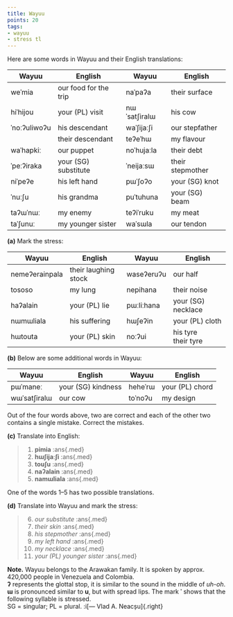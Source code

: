 ```yaml
---
title: Wayuu
points: 20
tags:
- wayuu
- stress tl
---
```


Here are some words in Wayuu and their English translations:

| Wayuu | English | Wayuu | English |
| - | - | - | - |
| weˈmia | our food for the trip | naˈpaʔa | their surface |
| hiˈhijou | your (PL) visit | nɯˈsatʃiralɯ | his cow |
| ˈnoːʔuliwoʔu | his descendant | waˈʃijaːʃi | our stepfather |
| | their descendant | teʔeˈhɯ | my flavour |
| waˈhapkiː | our puppet | noˈhujaːla | their debt |
| ˈpeːʔiraka | your (SG) substitute | ˈneijaːsɯ | their stepmother |
| niˈpeʔe |his left hand | pɯˈʃoʔo |your (SG) knot |
| ˈnuːʃu |his grandma | puˈtuhuna| your (SG) beam |
| taʔɯˈnɯː |my enemy | teʔiˈruku |my meat |
| taˈʃunuː |my younger sister | waˈsɯla |our tendon |



**(a)** Mark the stress:

| Wayuu | English | Wayuu | English |
| - | - | - | -| 
| nemeʔerainpala | their laughing stock |waseʔeruʔu| our half |
| tososo | my lung | nepihana | their noise |
| haʔalain | your (PL) lie | pɯːliːhana | your (SG) necklace |
| nɯmɯliala | his suffering | hɯʃeʔin | your (PL) cloth |
| hɯtouta | your (PL) skin | noːʔui | his tyre<br>their tyre |

**(b)** Below are some additional words in Wayuu:

| Wayuu | English | Wayuu | English|
|- | - | - |- |
| pɯˈmaneː | your (SG) kindness | heheˈrɯ | your (PL) chord |
| wɯˈsatʃiralɯ | our cow | toˈnoʔu | my design |

Out of the four words above, two are correct and each of the other two contains a single
mistake. Correct the mistakes.

**(c)** Translate into English:
> 1. **pimia** :ans{.med}
> 2. **hɯʃijaːʃi** :ans{.med}
> 3. **touʃu** :ans{.med}
> 4. **naʔalain** :ans{.med}
> 5. **namɯliala** :ans{.med}

One of the words 1–5 has two
possible translations.

**(d)** Translate into Wayuu and mark the stress:

> 6. *our substitute* :ans{.med}
> 7. *their skin* :ans{.med}
> 8. *his stepmother* :ans{.med}
> 9. *my left hand* :ans{.med}
> 10. *my necklace* :ans{.med}
> 11. *your (PL) younger sister* :ans{.med}

**Note.** Wayuu belongs to the Arawakan family. It is spoken by approx. 420,000 people in
Venezuela and Colombia.
<br>**ʔ** represents the glottal stop, it is similar to the sound in the middle of *uh-oh*. **ɯ** is
pronounced similar to **u**, but with spread lips. The mark **ˈ** shows that the following syllable
is stressed.
<br>SG = singular; PL = plural. :i[— Vlad A. Neacșu]{.right}
